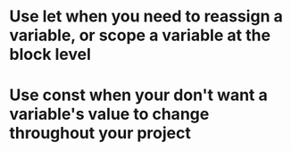 <h1>Use <strong>let</strong> when you need to reassign a variable, or scope a variable at the block level</h1>

<h1>Use <strong>const</strong> when your don't want a variable's value to change throughout your project</h1>
